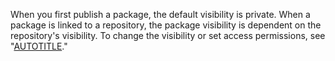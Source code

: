 When you first publish a package, the default visibility is private. When a package is linked to a repository, the package visibility is dependent on the repository's visibility. To change the visibility or set access permissions, see "[AUTOTITLE](/packages/learn-github-packages/configuring-a-packages-access-control-and-visibility)."
